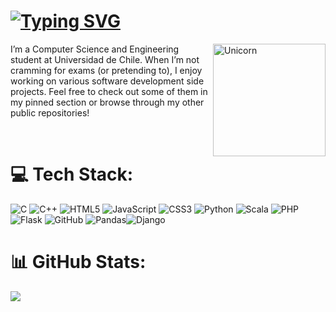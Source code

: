 
# [![Typing SVG](https://readme-typing-svg.demolab.com?font=Noto+Sans&weight=600&size=40&pause=1000&color=FFFFFF&vCenter=true&random=false&width=435&lines=About+Me)](https://git.io/typing-svg)


<img align="right" height="180" alt="Unicorn" src="https://media1.tenor.com/m/GfSX-u7VGM4AAAAC/coding.gif" />

I’m a Computer Science and Engineering student at Universidad de Chile. When I’m not cramming for exams (or pretending to), I enjoy working on various software development side projects. Feel free to check out some of them in my pinned section or browse through my other public repositories!

<br>

# 💻 Tech Stack:
![C](https://img.shields.io/badge/c-%2300599C.svg?style=for-the-badge&logo=c&logoColor=white) ![C++](https://img.shields.io/badge/c++-%2300599C.svg?style=for-the-badge&logo=c%2B%2B&logoColor=white) ![HTML5](https://img.shields.io/badge/html5-%23E34F26.svg?style=for-the-badge&logo=html5&logoColor=white) ![JavaScript](https://img.shields.io/badge/javascript-%23323330.svg?style=for-the-badge&logo=javascript&logoColor=%23F7DF1E) ![CSS3](https://img.shields.io/badge/css3-%231572B6.svg?style=for-the-badge&logo=css3&logoColor=white) ![Python](https://img.shields.io/badge/python-3670A0?style=for-the-badge&logo=python&logoColor=ffdd54) ![Scala](https://img.shields.io/badge/scala-%23DC322F.svg?style=for-the-badge&logo=scala&logoColor=white) ![PHP](https://img.shields.io/badge/php-%23777BB4.svg?style=for-the-badge&logo=php&logoColor=white) ![Flask](https://img.shields.io/badge/flask-%23000.svg?style=for-the-badge&logo=flask&logoColor=white) ![GitHub](https://img.shields.io/badge/github-%23121011.svg?style=for-the-badge&logo=github&logoColor=white) ![Pandas](https://img.shields.io/badge/pandas-%23150458.svg?style=for-the-badge&logo=pandas&logoColor=white)![Django](https://img.shields.io/badge/django-%23092E20.svg?style=for-the-badge&logo=django&logoColor=white)
# 📊 GitHub Stats:
[![](https://visitcount.itsvg.in/api?id=Enzlp&icon=0&color=0)](https://visitcount.itsvg.in)





